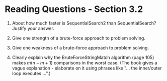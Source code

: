 # Reading Questions - Section 3.2

1. About how much faster is SequentialSearch2 than SequentialSearch? Justify your answer.

2. Give one strength of a brute-force approach to problem solving.

3. Give one weakness of a brute-force approach to problem solving.

4. Clearly explain why the BruteForceStringMatch algorithm (page 105) makes $m(n-m+1)$ comparisons in the worst case. (The book gives a vague explanation - elaborate on it using phrases like "... the inner/outer loop executes ...".)



